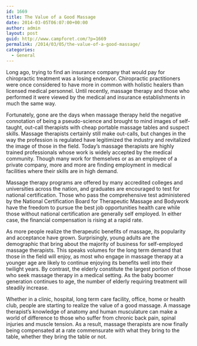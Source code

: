 ```yaml
---
id: 1669
title: The Value of a Good Massage
date: 2014-03-05T06:07:00+00:00
author: admin
layout: post
guid: http://www.campforet.com/?p=1669
permalink: /2014/03/05/the-value-of-a-good-massage/
categories:
  - General
---
```

Long ago, trying to find an insurance company that would pay for chiropractic treatment was a losing endeavor. Chiropractic practitioners were once considered to have more in common with holistic healers than licensed medical personnel. Until recently, massage therapy and those who performed it were viewed by the medical and insurance establishments in much the same way.

Fortunately, gone are the days when massage therapy held the negative connotation of being a pseudo-science and brought to mind images of self-taught, out-call therapists with cheap portable massage tables and suspect skills. Massage therapists certainly still make out-calls, but changes in the way the profession is regulated have legitimized the industry and revitalized the image of those in the field. Today’s massage therapists are highly trained professionals whose work is widely accepted by the medical community. Though many work for themselves or as an employee of a private company, more and more are finding employment in medical facilities where their skills are in high demand.

Massage therapy programs are offered by many accredited colleges and universities across the nation, and graduates are encouraged to test for national certification. Those who pass the comprehensive test administered by the National Certification Board for Therapeutic Massage and Bodywork have the freedom to pursue the best job opportunities health care while those without national certification are generally self employed. In either case, the financial compensation is rising at a rapid rate.

As more people realize the therapeutic benefits of massage, its popularity and acceptance have grown. Surprisingly, young adults are the demographic that bring about the majority of business for self-employed massage therapists. This speaks volumes for the long term demand that those in the field will enjoy, as most who engage in massage therapy at a younger age are likely to continue enjoying its benefits well into their twilight years. By contrast, the elderly constitute the largest portion of those who seek massage therapy in a medical setting. As the baby boomer generation continues to age, the number of elderly requiring treatment will steadily increase.

Whether in a clinic, hospital, long term care facility, office, home or health club, people are starting to realize the value of a good massage. A massage therapist’s knowledge of anatomy and human musculature can make a world of difference to those who suffer from chronic back pain, spinal injuries and muscle tension. As a result, massage therapists are now finally being compensated at a rate commensurate with what they bring to the table, whether they bring the table or not.